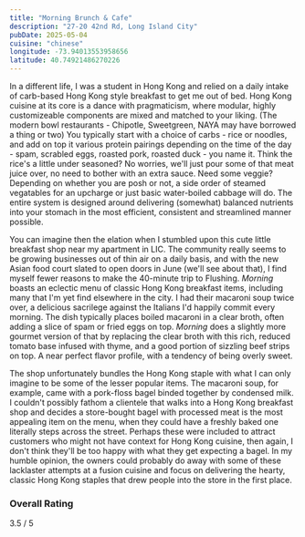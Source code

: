 ```yaml
---
title: "Morning Brunch & Cafe"
description: "27-20 42nd Rd, Long Island City"
pubDate: 2025-05-04
cuisine: "chinese"
longitude: -73.94013553958656
latitude: 40.74921486270226
---
```

In a different life, I was a student in Hong Kong and relied on a daily intake of carb-based Hong Kong style breakfast to get me out of bed. Hong Kong cuisine at its core is a dance with pragmaticism, where modular, highly customizeable components are mixed and matched to your liking. (The modern bowl restaurants - Chipotle, Sweetgreen, NAYA may have borrowed a thing or two) You typically start with a choice of carbs - rice or noodles, and add on top it various protein pairings depending on the time of the day - spam, scrabled eggs, roasted pork, roasted duck - you name it. Think the rice's a little under seasoned? No worries, we'll just pour some of that meat juice over, no need to bother with an extra sauce. Need some veggie? Depending on whether you are posh or not, a side order of steamed vegatables for an upcharge or just basic water-boiled cabbage will do. The entire system is designed around delivering (somewhat) balanced nutrients into your stomach in the most efficient, consistent and streamlined manner possible. 

You can imagine then the elation when I stumbled upon this cute little breakfast shop near my apartment in LIC. The community really seems to be growing businesses out of thin air on a daily basis, and with the new Asian food court slated to open doors in June (we'll see about that), I find myself fewer reasons to make the 40-minute trip to Flushing. *Morning* boasts an eclectic menu of classic Hong Kong breakfast items, including many that I'm yet find elsewhere in the city. I had their macaroni soup twice over, a delicious sacrilege against the Italians I'd happily commit every morning. The dish typically places boiled macaroni in a clear broth, often adding a slice of spam or fried eggs on top. *Morning* does a slightly more gourmet version of that by replacing the clear broth with this rich, reduced tomato base infused with thyme, and a good portion of sizzling beef strips on top. A near perfect flavor profile, with a tendency of being overly sweet.

The shop unfortunately bundles the Hong Kong staple with what I can only imagine to be some of the lesser popular items. The macaroni soup, for example, came with a pork-floss bagel binded together by condensed milk. I couldn't possibly fathom a clientele that walks into a Hong Kong breakfast shop and decides a store-bought bagel with processed meat is the most appealing item on the menu, when they could have a freshly baked one literally steps across the street. Perhaps these were included to attract customers who might not have context for Hong Kong cuisine, then again, I don't think they'll be too happy with what they get expecting a bagel. In my humble opinion, the owners could probably do away with some of these lacklaster attempts at a fusion cuisine and focus on delivering the hearty, classic Hong Kong staples that drew people into the store in the first place.

### Overall Rating
3.5 / 5